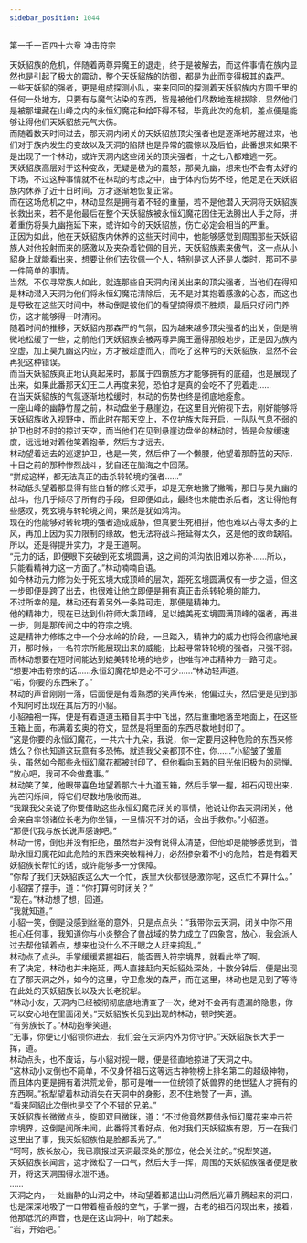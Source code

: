 ```yaml
---
sidebar_position: 1044
---
```

 第一千一百四十六章 冲击符宗


天妖貂族的危机，伴随着两尊异魔王的退走，终于是被解去，而这件事情在族内显然也是引起了极大的震动，整个天妖貂族的防御，都是为此而变得极其的森严。  
一些天妖貂的强者，更是组成探测小队，来来回回的探测着天妖貂族内方圆千里的任何一处地方，只要有与魔气沾染的东西，皆是被他们尽数地连根拔除，显然他们是被那埋藏在山峰之内的永恒幻魔花种给吓得不轻，毕竟此次的危机，差点便是能够让得他们天妖貂族元气大伤。  
而随着数天时间过去，那天洞内闭关的天妖貂族顶尖强者也是逐渐地苏醒过来，他们对于族内发生的变故以及天洞的陷阱也是异常的震惊以及后怕，此番想来如果不是出现了一个林动，或许天洞内这些闭关的顶尖强者，十之七八都难逃一死。  
天妖貂族高层对于这种变故，无疑是极为的震怒，那昊九幽，想来也不会有太好的下场，不过这种事情就不在林动的考虑之中，由于体内伤势不轻，他足足在天妖貂族内休养了近十日时间，方才逐渐地恢复正常。  
而在这场危机之中，林动显然是拥有着不轻的重量，若不是他潜入天洞将天妖貂族长救出来，若不是他最后在整个天妖貂族被永恒幻魔花困住无法腾出人手之际，拼着重伤将昊九幽拖延下来，或许如今的天妖貂族，伤亡必定会相当的严重。  
正因为如此，他在天妖貂族内休养的这些天时间中，他能够感觉到周围那些天妖貂族人对他投射而来的感激以及夹杂着钦佩的目光，天妖貂族素来傲气，这一点从小貂身上就能看出来，想要让他们去钦佩一个人，特别是这人还是人类时，那可不是一件简单的事情。  
当然，不仅寻常族人如此，就连那些自天洞内闭关出来的顶尖强者，当他们在得知是林动潜入天洞为他们将永恒幻魔花清除后，无不是对其抱着感激的心态，而这也是导致在这些天时间中，林动倒是被他们的看望搞得烦不胜烦，最后只好闭门养伤，这才能够得一时清闲。  
随着时间的推移，天妖貂内那森严的气氛，因为越来越多顶尖强者的出关，倒是稍微地松缓了一些，之前他们天妖貂族会被两尊异魔王逼得那般地步，正是因为族内空虚，加上昊九幽这内应，方才被趁虚而入，而吃了这种亏的天妖貂族，显然不会再犯这种错误。  
而当天妖貂族真正地认真起来时，那属于四霸族方才能够拥有的底蕴，也是展现了出来，如果此番那天幻王二人再度来犯，恐怕才是真的会吃不了兜着走……  
在当天妖貂族的气氛逐渐地松缓时，林动的伤势也终是彻底地痊愈。  
一座山峰的幽静竹屋之前，林动盘坐于悬崖边，在这里目光俯视下去，刚好能够将天妖貂族收入视野中，而此时在那天空上，不仅护族大阵开启，一队队气息不弱的护卫也时不时的掠过天空，而当他们在见到悬崖边盘坐的林动时，皆是会放缓速度，远远地对着他笑着抱拳，然后方才远去。  
林动望着远去的巡逻护卫，也是一笑，然后伸了一个懒腰，他望着那蔚蓝的天际，十日之前的那种惨烈战斗，犹自还在脑海之中回荡。  
“拼成这样，都无法真正的击杀转轮境的强者……”  
林动低头望着那显得有些白皙的修长双手，却是无奈地撇了撇嘴，那日与昊九幽的战斗，他几乎倾尽了所有的手段，但即便如此，最终也未能击杀后者，这让得他有些感叹，死玄境与转轮境之间，果然是犹如鸿沟。  
现在的他能够对转轮境的强者造成威胁，但真要生死相拼，他也难以占得太多的上风，再加上因为实力限制的缘故，他无法将战斗拖延得太久，这是他的致命缺陷。  
所以，还是得提升实力，才是王道啊。  
“元力的话，即便眼下突破到死玄境圆满，这之间的鸿沟依旧难以弥补……所以，只能看精神力这一方面了。”林动喃喃自语。  
如今林动元力修为处于死玄境大成顶峰的层次，距死玄境圆满仅有一步之遥，但这一步即便是跨了出去，也很难让他立即便是拥有真正击杀转轮境的能力。  
不过所幸的是，林动还有着另外一条路可走，那便是精神力。  
他的精神力，现在已达到仙符师大乘顶峰，足以媲美死玄境圆满顶峰的强者，再进一步，则是那传闻之中的符宗之境。  
这是精神力修炼之中一个分水岭的阶段，一旦踏入，精神力的威力也将会彻底地展开，那时候，一名符宗所能展现出来的威能，比起寻常转轮境的强者，只强不弱。  
而林动想要在短时间能达到媲美转轮境的地步，也唯有冲击精神力一路可走。  
“想要冲击符宗的话……永恒幻魔花却是必不可少……”林动轻声道。  
“喏，你要的东西来了。”  
林动的声音刚刚一落，后面便是有着熟悉的笑声传来，他偏过头，然后便是见到那不知何时出现在其后方的小貂。  
小貂袖袍一挥，便是有着道道玉箱自其手中飞出，然后重重地落至地面上，在这些玉箱上面，布满着玄奥的符文，显然是将里面的东西尽数地封印了。  
“这是你要的永恒幻魔花，一共六十九朵，我说，你一定要用这种危险的东西来修炼么？你也知道这玩意有多恐怖，就连我父亲都顶不住，你……”小貂皱了皱眉头，虽然如今那些永恒幻魔花都被封印了，但他看向玉箱的目光依旧极为的忌惮。  
“放心吧，我可不会做蠢事。”  
林动笑了笑，他眼带喜色地望着那六十九道玉箱，然后手掌一握，祖石闪现出来，光芒闪烁间，将它们尽数地吸收而进。  
“我跟我父亲说了你要借助这些永恒幻魔花闭关的事情，他说让你去天洞闭关，他会亲自率领诸位长老为你坐镇，一旦情况不对的话，会出手救你。”小貂道。  
“那便代我与族长说声感谢吧。”  
林动一愣，倒也并没有拒绝，虽然岩并没有说得太清楚，但他却是能够感觉到，借助永恒幻魔花如此危险的东西来突破精神力，必然掺杂着不小的危险，若是有着天妖貂族长帮忙的话，或许能够多一分保障。  
“你帮了我们天妖貂族这么大一个忙，族里大伙都很感激你呢，这点忙不算什么。”  
小貂摆了摆手，道：“你打算何时闭关？”  
“现在。”林动想了想，回道。  
“我就知道。”  
小貂一笑，倒是没感到丝毫的意外，只是点点头：“我带你去天洞，闭关中你不用担心任何事，我知道你与小炎整合了兽战域的势力成立了四象宫，放心，我会派人过去帮他镇着点，想来也没什么不开眼之人赶来捣乱。”  
林动点了点头，手掌缓缓紧握祖石，能否晋入符宗境界，就看此举了啊。  
有了决定，林动也并未拖延，两人直接赶向天妖貂处深处，十数分钟后，便是出现在了那天洞之外，如今的这里，守卫愈发的森严，而在这里，林动也是见到了等待在此处的天妖貂族长以及大长老祝犁。  
“林动小友，天洞内已经被彻彻底底地清查了一次，绝对不会再有遗漏的隐患，你可以安心地在里面闭关。”天妖貂族长见到出现的林动，顿时笑道。  
“有劳族长了。”林动抱拳笑道。  
“无事，你便让小貂领你进去，我们会在天洞内外为你守护。”天妖貂族长大手一挥，道。  
林动点头，也不废话，与小貂对视一眼，便是径直地掠进了天洞之中。  
“这林动小友倒也不简单，不仅身怀祖石这等远古神物榜上排名第二的超级神物，而且体内更是拥有着洪荒龙骨，那可是唯一一位统领了妖兽界的绝世猛人才拥有的东西啊。”祝犁望着林动消失在天洞中的身影，忍不住地赞了一声，道。  
“看来阿貂此次倒也是交了个不错的兄弟。”  
天妖貂族长微微点头，旋即双目微眯，道：“不过他竟然要借永恒幻魔花来冲击符宗境界，这倒是闻所未闻，此番将其看好点，他对我们天妖貂族有恩，万一在我们这里出了事，我天妖貂族怕是脸都丢光了。”  
“呵呵，族长放心，我已禀报过天洞最深处的那位，他会关注的。”祝犁笑道。  
天妖貂族长闻言，这才微松了一口气，然后大手一挥，周围的天妖貂族强者便是散开，将这天洞围得水泄不通。  
……  
天洞之内，一处幽静的山洞之中，林动望着那退出山洞然后光幕升腾起来的洞口，也是深深地吸了一口带着檀香般的空气，手掌一握，古老的祖石闪现出来，接着，他那低沉的声音，也是在这山洞中，响了起来。  
“岩，开始吧。”  
  
  
